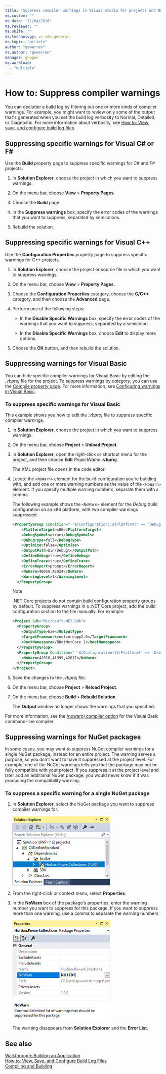 ```yaml
---
title: "Suppress compiler warnings in Visual Studio for projects and NuGet packages | Microsoft Docs"
ms.custom: ""
ms.date: "11/04/2016"
ms.reviewer: ""
ms.suite: ""
ms.technology: vs-ide-general
ms.topic: "article"
author: "gewarren"
ms.author: "gewarren"
manager: ghogen
ms.workload: 
  - "multiple"
---
```

# How to: Suppress compiler warnings

You can declutter a build log by filtering out one or more kinds of compiler warnings. For example, you might want to review only some of the output that's generated when you set the build log verbosity to Normal, Detailed, or Diagnostic. For more information about verbosity, see [How to: View, save, and configure build log files](../ide/how-to-view-save-and-configure-build-log-files.md).

## Suppressing specific warnings for Visual C# or F# #

Use the **Build** property page to suppress specific warnings for C# and F# projects.

1. In **Solution Explorer**, choose the project in which you want to suppress warnings.

1. On the menu bar, choose **View** > **Property Pages**.

1. Choose the **Build** page.

1. In the **Suppress warnings** box, specify the error codes of the warnings that you want to suppress, separated by semicolons.

1. Rebuild the solution.

## Suppressing specific warnings for Visual C++

Use the **Configuration Properties** property page to suppress specific warnings for C++ projects.

1. In **Solution Explorer**, choose the project or source file in which you want to suppress warnings.

1. On the menu bar, choose **View** > **Property Pages**.

1. Choose the **Configuration Properties** category, choose the **C/C++** category, and then choose the **Advanced** page.

1. Perform one of the following steps:

    - In the **Disable Specific Warnings** box, specify the error codes of the warnings that you want to suppress, separated by a semicolon.

    - In the **Disable Specific Warnings** box, choose **Edit** to display more options.

1. Choose the **OK** button, and then rebuild the solution.

## Suppressing warnings for Visual Basic

You can hide specific compiler warnings for Visual Basic by editing the *.vbproj* file for the project. To suppress warnings by *category*, you can use the [Compile property page](../ide/reference/compile-page-project-designer-visual-basic.md). For more information, see [Configuring warnings in Visual Basic](../ide/configuring-warnings-in-visual-basic.md).

### To suppress specific warnings for Visual Basic

This example shows you how to edit the *.vbproj* file to suppress specific compiler warnings.

1. In **Solution Explorer**, choose the project in which you want to suppress warnings.

1. On the menu bar, choose **Project** > **Unload Project**.

1. In **Solution Explorer**, open the right-click or shortcut menu for the project, and then choose **Edit** *ProjectName* **.vbproj**.

    The XML project file opens in the code editor.

1. Locate the `<NoWarn>` element for the build configuration you're building with, and add one or more warning numbers as the value of the `<NoWarn>` element. If you specify multiple warning numbers, separate them with a comma.

     The following example shows the `<NoWarn>` element for the *Debug* build configuration on an x86 platform, with two compiler warnings suppressed:

    ```xml
    <PropertyGroup Condition=" '$(Configuration)|$(Platform)' == 'Debug|x86' ">
        <PlatformTarget>x86</PlatformTarget>
        <DebugSymbols>true</DebugSymbols>
        <DebugType>full</DebugType>
        <Optimize>false</Optimize>
        <OutputPath>bin\Debug\</OutputPath>
        <DefineDebug>true</DefineDebug>
        <DefineTrace>true</DefineTrace>
        <ErrorReport>prompt</ErrorReport>
        <NoWarn>40059,42024</NoWarn>
        <WarningLevel>1</WarningLevel>
      </PropertyGroup>
    ```

   > [!NOTE]
   > .NET Core projects do not contain build configuration property groups by default. To suppress warnings in a .NET Core project, add the build configuration section to the file manually. For example:
   >
   > ```xml
   > <Project Sdk="Microsoft.NET.Sdk">
   >   <PropertyGroup>
   >     <OutputType>Exe</OutputType>
   >     <TargetFramework>netcoreapp2.0</TargetFramework>
   >     <RootNamespace>VBDotNetCore_1</RootNamespace>
   >   </PropertyGroup>
   >   <PropertyGroup Condition=" '$(Configuration)|$(Platform)' == 'Debug|AnyCPU' ">
   >     <NoWarn>42016,41999,42017</NoWarn>
   >   </PropertyGroup>
   > </Project>
   > ```

1. Save the changes to the *.vbproj* file.

1. On the menu bar, choose **Project** > **Reload Project**.

1. On the menu bar, choose **Build** > **Rebuild Solution**.

    The **Output** window no longer shows the warnings that you specified.

For more information, see the [/nowarn) compiler option](/dotnet/visual-basic/reference/command-line-compiler/nowarn) for the Visual Basic command-line compiler.

## Suppressing warnings for NuGet packages

In some cases, you may want to suppress NuGet compiler warnings for a single NuGet package, instead for an entire project. The warning serves a purpose, so you don't want to have it suppressed at the project level. For example, one of the NuGet warnings tells you that the package may not be fully compatible with your project. If you suppress it at the project level and later add an additional NuGet package, you would never know if it was producing the compatibility warning.

### To suppress a specific warning for a single NuGet package

1. In **Solution Explorer**, select the NuGet package you want to suppress compiler warnings for.

   ![NuGet package in Solution Explorer](media/nuget-package-with-warning.png)

1. From the right-click or context menu, select **Properties**.

1. In the **NoWarn** box of the package's properties, enter the warning number you want to suppress for this package. If you want to suppress more than one warning, use a comma to separate the warning numbers.

   ![NuGet package properties](media/nuget-properties-nowarn.png)

   The warning disappears from **Solution Explorer** and the **Error List**.

## See also

[Walkthrough: Building an Application](../ide/walkthrough-building-an-application.md)  
[How to: View, Save, and Configure Build Log Files](../ide/how-to-view-save-and-configure-build-log-files.md)  
[Compiling and Building](../ide/compiling-and-building-in-visual-studio.md)
